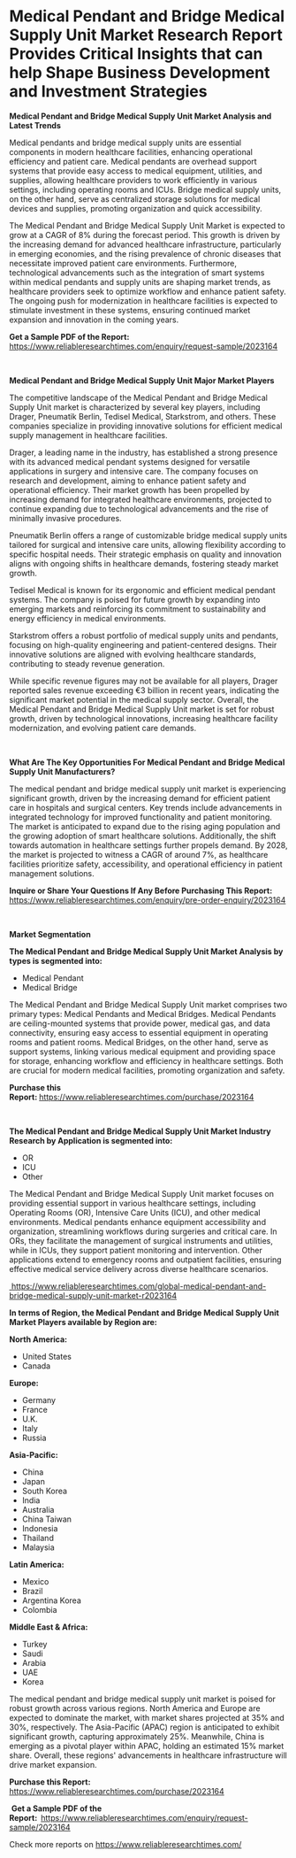 <p><h1>Medical Pendant and Bridge Medical Supply Unit Market Research Report Provides Critical Insights that can help Shape Business Development and Investment Strategies</h1></p><p><strong>Medical Pendant and Bridge Medical Supply Unit Market Analysis and Latest Trends</strong></p>
<p><p>Medical pendants and bridge medical supply units are essential components in modern healthcare facilities, enhancing operational efficiency and patient care. Medical pendants are overhead support systems that provide easy access to medical equipment, utilities, and supplies, allowing healthcare providers to work efficiently in various settings, including operating rooms and ICUs. Bridge medical supply units, on the other hand, serve as centralized storage solutions for medical devices and supplies, promoting organization and quick accessibility.</p><p>The Medical Pendant and Bridge Medical Supply Unit Market is expected to grow at a CAGR of 8% during the forecast period. This growth is driven by the increasing demand for advanced healthcare infrastructure, particularly in emerging economies, and the rising prevalence of chronic diseases that necessitate improved patient care environments. Furthermore, technological advancements such as the integration of smart systems within medical pendants and supply units are shaping market trends, as healthcare providers seek to optimize workflow and enhance patient safety. The ongoing push for modernization in healthcare facilities is expected to stimulate investment in these systems, ensuring continued market expansion and innovation in the coming years.</p></p>
<p><strong>Get a Sample PDF of the Report:&nbsp;</strong> <a href="https://www.reliableresearchtimes.com/enquiry/request-sample/2023164?utm_campaign=2181&utm_medium=2&utm_source=Github&utm_content=ia&utm_term=29032025&utm_id=medical-pendant-and-bridge-medical-supply-unit">https://www.reliableresearchtimes.com/enquiry/request-sample/2023164</a></p>
<p>&nbsp;</p>
<p><strong>Medical Pendant and Bridge Medical Supply Unit Major Market Players</strong></p>
<p><p>The competitive landscape of the Medical Pendant and Bridge Medical Supply Unit market is characterized by several key players, including Drager, Pneumatik Berlin, Tedisel Medical, Starkstrom, and others. These companies specialize in providing innovative solutions for efficient medical supply management in healthcare facilities.</p><p>Drager, a leading name in the industry, has established a strong presence with its advanced medical pendant systems designed for versatile applications in surgery and intensive care. The company focuses on research and development, aiming to enhance patient safety and operational efficiency. Their market growth has been propelled by increasing demand for integrated healthcare environments, projected to continue expanding due to technological advancements and the rise of minimally invasive procedures.</p><p>Pneumatik Berlin offers a range of customizable bridge medical supply units tailored for surgical and intensive care units, allowing flexibility according to specific hospital needs. Their strategic emphasis on quality and innovation aligns with ongoing shifts in healthcare demands, fostering steady market growth.</p><p>Tedisel Medical is known for its ergonomic and efficient medical pendant systems. The company is poised for future growth by expanding into emerging markets and reinforcing its commitment to sustainability and energy efficiency in medical environments.</p><p>Starkstrom offers a robust portfolio of medical supply units and pendants, focusing on high-quality engineering and patient-centered designs. Their innovative solutions are aligned with evolving healthcare standards, contributing to steady revenue generation.</p><p>While specific revenue figures may not be available for all players, Drager reported sales revenue exceeding €3 billion in recent years, indicating the significant market potential in the medical supply sector. Overall, the Medical Pendant and Bridge Medical Supply Unit market is set for robust growth, driven by technological innovations, increasing healthcare facility modernization, and evolving patient care demands.</p></p>
<p>&nbsp;</p>
<p><strong>What Are The Key Opportunities For Medical Pendant and Bridge Medical Supply Unit Manufacturers?</strong></p>
<p><p>The medical pendant and bridge medical supply unit market is experiencing significant growth, driven by the increasing demand for efficient patient care in hospitals and surgical centers. Key trends include advancements in integrated technology for improved functionality and patient monitoring. The market is anticipated to expand due to the rising aging population and the growing adoption of smart healthcare solutions. Additionally, the shift towards automation in healthcare settings further propels demand. By 2028, the market is projected to witness a CAGR of around 7%, as healthcare facilities prioritize safety, accessibility, and operational efficiency in patient management solutions.</p></p>
<p><strong>Inquire or Share Your Questions If Any Before Purchasing This Report:</strong> <a href="https://www.reliableresearchtimes.com/enquiry/pre-order-enquiry/2023164?utm_campaign=2181&utm_medium=2&utm_source=Github&utm_content=ia&utm_term=29032025&utm_id=medical-pendant-and-bridge-medical-supply-unit">https://www.reliableresearchtimes.com/enquiry/pre-order-enquiry/2023164</a></p>
<p>&nbsp;</p>
<p><strong>Market Segmentation</strong></p>
<p><strong>The Medical Pendant and Bridge Medical Supply Unit Market Analysis by types is segmented into:</strong></p>
<p><ul><li>Medical Pendant</li><li>Medical Bridge</li></ul></p>
<p><p>The Medical Pendant and Bridge Medical Supply Unit market comprises two primary types: Medical Pendants and Medical Bridges. Medical Pendants are ceiling-mounted systems that provide power, medical gas, and data connectivity, ensuring easy access to essential equipment in operating rooms and patient rooms. Medical Bridges, on the other hand, serve as support systems, linking various medical equipment and providing space for storage, enhancing workflow and efficiency in healthcare settings. Both are crucial for modern medical facilities, promoting organization and safety.</p></p>
<p><strong>Purchase this Report:&nbsp;</strong><a href="https://www.reliableresearchtimes.com/purchase/2023164?utm_campaign=2181&utm_medium=2&utm_source=Github&utm_content=ia&utm_term=29032025&utm_id=medical-pendant-and-bridge-medical-supply-unit">https://www.reliableresearchtimes.com/purchase/2023164</a></p>
<p>&nbsp;</p>
<p><strong>The Medical Pendant and Bridge Medical Supply Unit Market Industry Research by Application is segmented into:</strong></p>
<p><ul><li>OR</li><li>ICU</li><li>Other</li></ul></p>
<p><p>The Medical Pendant and Bridge Medical Supply Unit market focuses on providing essential support in various healthcare settings, including Operating Rooms (OR), Intensive Care Units (ICU), and other medical environments. Medical pendants enhance equipment accessibility and organization, streamlining workflows during surgeries and critical care. In ORs, they facilitate the management of surgical instruments and utilities, while in ICUs, they support patient monitoring and intervention. Other applications extend to emergency rooms and outpatient facilities, ensuring effective medical service delivery across diverse healthcare scenarios.</p></p>
<p><a href="https://www.reliableresearchtimes.com/global-medical-pendant-and-bridge-medical-supply-unit-market-r2023164?utm_campaign=2181&utm_medium=2&utm_source=Github&utm_content=ia&utm_term=29032025&utm_id=medical-pendant-and-bridge-medical-supply-unit">&nbsp;https://www.reliableresearchtimes.com/global-medical-pendant-and-bridge-medical-supply-unit-market-r2023164</a></p>
<p><strong>In terms of Region, the Medical Pendant and Bridge Medical Supply Unit Market Players available by Region are:</strong></p>
<p>
    <p> <strong> North America: </strong>
        <ul>
            <li>United States</li>
            <li>Canada</li>
        </ul>
        </p> 
    <p> <strong> Europe: </strong>
        <ul>
            <li>Germany</li>
            <li>France</li>
            <li>U.K.</li>
            <li>Italy</li>
            <li>Russia</li>
        </ul>
        </p> 
    <p> <strong> Asia-Pacific: </strong>
        <ul>
            <li>China</li>
            <li>Japan</li>
            <li>South Korea</li>
            <li>India</li>
            <li>Australia</li>
            <li>China Taiwan</li>
            <li>Indonesia</li>
            <li>Thailand</li>
            <li>Malaysia</li>
        </ul>
        </p> 
    <p> <strong> Latin America: </strong>
        <ul>
            <li>Mexico</li>
            <li>Brazil</li>
            <li>Argentina Korea</li>
            <li>Colombia</li>
        </ul>
        </p> 
    <p> <strong> Middle East & Africa: </strong>
        <ul>
            <li>Turkey</li>
            <li>Saudi</li>
            <li>Arabia</li>
            <li>UAE</li>
            <li>Korea</li>
        </ul>
    </p>
    </p>
<p><p>The medical pendant and bridge medical supply unit market is poised for robust growth across various regions. North America and Europe are expected to dominate the market, with market shares projected at 35% and 30%, respectively. The Asia-Pacific (APAC) region is anticipated to exhibit significant growth, capturing approximately 25%. Meanwhile, China is emerging as a pivotal player within APAC, holding an estimated 15% market share. Overall, these regions' advancements in healthcare infrastructure will drive market expansion.</p></p>
<p><strong>Purchase this Report: </strong><a href="https://www.reliableresearchtimes.com/purchase/2023164?utm_campaign=2181&utm_medium=2&utm_source=Github&utm_content=ia&utm_term=29032025&utm_id=medical-pendant-and-bridge-medical-supply-unit">https://www.reliableresearchtimes.com/purchase/2023164</a></p>
<p>&nbsp;<strong>Get a Sample PDF of the Report:&nbsp;&nbsp;</strong><a href="https://www.reliableresearchtimes.com/enquiry/request-sample/2023164?utm_campaign=2181&utm_medium=2&utm_source=Github&utm_content=ia&utm_term=29032025&utm_id=medical-pendant-and-bridge-medical-supply-unit">https://www.reliableresearchtimes.com/enquiry/request-sample/2023164</a></p>
<p><strong></strong></p>
<p>Check more reports on <a href="https://www.reliableresearchtimes.com/?utm_campaign=2181&utm_medium=2&utm_source=Github&utm_content=ia&utm_term=29032025&utm_id=medical-pendant-and-bridge-medical-supply-unit">https://www.reliableresearchtimes.com/</a></p>